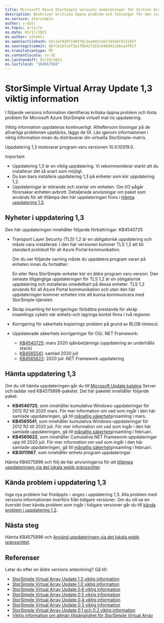 ```yaml
---
title: Microsoft Azure StorSimple versions anmärkningar för Virtual Array-uppdatering 1,3 | Microsoft Docs
description: Beskriver kritiska öppna problem och lösningar för den virtuella Azure StorSimple-matrisen som kör uppdatering 1,3.
ms.service: storsimple
author: v-dalc
ms.topic: article
ms.date: 03/17/2021
ms.author: alkohli
ms.openlocfilehash: b2c2af4267140370c2aa9421a67cb3a6f413165f
ms.sourcegitcommit: 867cb1b7a1f3a1f0b427282c648d411d0ca4f81f
ms.translationtype: MT
ms.contentlocale: sv-SE
ms.lasthandoff: 03/19/2021
ms.locfileid: "104657560"
---
```

# <a name="storsimple-virtual-array-update-13-release-notes"></a>StorSimple Virtual Array Update 1,3 viktig information

I följande versions information identifieras kritiska öppna problem och lösta problem för Microsoft Azure StorSimple virtuell mat ris uppdatering.

Viktig information uppdateras kontinuerligt. Allteftersom lösningar på de allvarliga problemen upptäcks, läggs de till. Läs igenom informationen i viktig information innan du distribuerar din virtuella StorSimple-matris.

Uppdatering 1,3 motsvarar program varu versionen 10.0.10319.0.

> [!IMPORTANT]
> - Uppdatering 1,3 är en viktig uppdatering. Vi rekommenderar starkt att du installerar det så snart som möjligt.
> - Du kan bara installera uppdatering 1,3 på enheter som kör uppdatering 1,2.
> - Uppdateringar är störande och startar om enheten. Om I/O pågår förorsakar enheten avbrott. Detaljerade anvisningar om paket som används för att tillämpa den här uppdateringen finns i [Hämta uppdatering 1,3](#download-update-13).

## <a name="whats-new-in-update-13"></a>Nyheter i uppdatering 1,3

Den här uppdateringen innehåller följande förbättringar: KB4540725

- Transport Layer Security (TLS) 1,2 är en obligatorisk uppdatering och måste vara installerad. I den här versionen kommer TLS 1,2 att bli standard protokoll för all Azure Portal kommunikation.
  
   Om du ser följande varning måste du uppdatera program varan på enheten innan du fortsätter:

   En eller flera StorSimple-enheter kör en äldre program varu version. Den senaste tillgängliga uppdateringen för TLS 1,2 är en obligatorisk uppdatering och installeras omedelbart på dessa enheter. TLS 1,2 används för all Azure Portal kommunikation och utan den här uppdateringen kommer enheten inte att kunna kommunicera med StorSimple-tjänsten.

- Skräp insamling fel korrigeringar förbättra prestanda för skräp insamlings cykeln när enhets-och lagrings kontot finns i två regioner.
- Korrigering för säkerhets kopierings problem på grund av BLOB-timeout.
- Uppdaterade säkerhets korrigeringar för OS/. NET Framework:
  - [KB4540725](https://support.microsoft.com/topic/servicing-stack-update-for-windows-8-1-rt-8-1-and-server-2012-r2-march-10-2020-cfa082a3-0b58-a8a3-7dc7-ab424de91b86): mars 2020 självbetjänings (uppdatering av underhålls stack)
  - [KB4565541](https://support.microsoft.com/topic/july-14-2020-kb4565541-monthly-rollup-fed6b2b1-3d23-5981-34df-9215a8d8ce01): samlad 2020 juli
  - [KB4565622](https://support.microsoft.com/topic/security-and-quality-rollup-for-net-framework-4-6-4-6-1-4-6-2-4-7-4-7-1-4-7-2-for-windows-8-1-rt-8-1-and-windows-server-2012-r2-kb4565622-b7320848-1889-a624-da01-719f55ee8a00): 2020 juli .NET Framework uppdatering

## <a name="download-update-13"></a>Hämta uppdatering 1,3

Om du vill hämta uppdateringen går du till [Microsoft Update katalog](https://www.catalog.update.microsoft.com/Home.aspx) Server och laddar ned KB4575898-paketet. Det här paketet innehåller följande paket:

- **KB4540725**, som innehåller kumulativa Windows-uppdateringar för 2012 R2 till 2020 mars. För mer information om vad som ingår i den här samlade uppdateringen, gå till [månatlig säkerhets](https://support.microsoft.com/help/4540725)insamling i mars.
- **KB4565541**, som innehåller kumulativa Windows-uppdateringar för 2012 R2 till 2020 juli. För mer information om vad som ingår i den här samlade uppdateringen, gå till [månatlig säkerhets](https://support.microsoft.com/help/4565541)insamling i februari.
- **KB4565622**, som innehåller Cumulative.NET Framework-uppdateringar upp till 2020 juli. För mer information om vad som ingår i den här samlade uppdateringen, gå till [månatlig säkerhets](https://support.microsoft.com/help/4565622)insamling i februari.
- **KB3011067**, som innehåller enhets program uppdateringar.

Hämta KB4575898 och följ de här anvisningarna för att [tillämpa uppdateringen via det lokala webb gränssnittet](./storsimple-virtual-array-install-update-11.md#use-the-local-web-ui).

## <a name="known-issues-in-update-13"></a>Kända problem i uppdatering 1,3
Inga nya problem har frisläppts – anges i uppdatering 1,3. Alla problem med versions informationen överförs från tidigare versioner. Om du vill se en översikt över kända problem som ingår i tidigare versioner går du till [kända problem i uppdatering 1,2](./storsimple-virtual-array-update-12-release-notes.md#known-issues-in-update-12).

## <a name="next-steps"></a>Nästa steg
Hämta KB4575898 och [Använd uppdateringen via det lokala webb gränssnittet](./storsimple-virtual-array-install-update-1.md#use-the-local-web-ui).

## <a name="references"></a>Referenser
Letar du efter en äldre versions anteckning? Gå till:

- [StorSimple Virtual Array Update 1,2 viktig information](./storsimple-virtual-array-update-12-release-notes.md)
- [StorSimple Virtual Array Update 1,0 viktig information](./storsimple-virtual-array-update-1-release-notes.md)
- [StorSimple Virtual Array Update 0,6 viktig information](./storsimple-virtual-array-update-06-release-notes.md)
- [StorSimple Virtual Array Update 0,5 viktig information](./storsimple-virtual-array-update-05-release-notes.md)
- [StorSimple Virtual Array Update 0,4 viktig information](./storsimple-virtual-array-update-04-release-notes.md)
- [StorSimple Virtual Array Update 0,3 viktig information](./storsimple-ova-update-03-release-notes.md)
- [StorSimple Virtual Array Update 0,1 och 0,2 viktig information](./storsimple-ova-update-01-release-notes.md)
- [Viktig information om allmän tillgänglighet för StorSimple Virtual Array](./storsimple-virtual-array-update-06-release-notes.md)